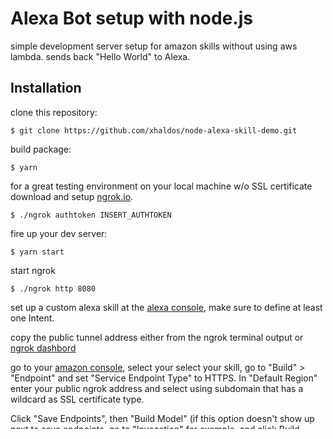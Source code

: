 # Alexa Bot setup with node.js
simple development server setup for amazon skills without using aws lambda. sends back "Hello World" to Alexa.
## Installation
clone this repository:

`$ git clone https://github.com/xhaldos/node-alexa-skill-demo.git`

build package:

`$ yarn`

for a great testing environment on your local machine w/o SSL certificate download and setup [ngrok.io](https://dashboard.ngrok.com/get-started).

`$ ./ngrok authtoken INSERT_AUTHTOKEN`

fire up your dev server:

`$ yarn start`

start ngrok

`$ ./ngrok http 8080`

set up a custom alexa skill at the [alexa console](https://developer.amazon.com/alexa), make sure to define at least one Intent.

copy the public tunnel address either from the ngrok terminal output or [ngrok dashbord](https://dashboard.ngrok.com/status)

go to your [amazon console](https://developer.amazon.com), select your select your skill, go to "Build" > "Endpoint" and set "Service Endpoint Type" to HTTPS. In "Default Region" enter your public ngrok address and select using subdomain that has a wildcard as SSL certificate type.

Click "Save Endpoints", then "Build Model" (if this option doesn't show up next to save endpoints, go to "Invocation" for example, and click Build Model there).

now go to the "Test" tab at the amazon console and send a test message to the bot

`open <intent name>`

## Usage

nothing here yet.

## Scripts
fire up dev server:

`$ yarn start`


more scripts:

`$ yarn clean`

`$ yarn build`

`$ yarn produce`

`$ yarn serve`

## License

[GNU](./LICENSE)
